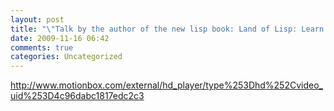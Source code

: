 ```yaml
---
layout: post
title: "\"Talk by the author of the new lisp book: Land of Lisp: Learn to Program in Lisp...\""
date: 2009-11-16 06:42
comments: true
categories: Uncategorized
---
```

<a href="http://www.motionbox.com/external/hd_player/type%253Dhd%252Cvideo_uid%253D4c96dabc1817edc2c3">http://www.motionbox.com/external/hd_player/type%253Dhd%252Cvideo_uid%253D4c96dabc1817edc2c3</a>
